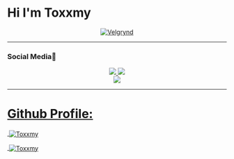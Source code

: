 # Hi I'm Toxxmy

<p align="center">
  <a href="https://github.com/Rizxyu"><img src="https://github.com/Rizxyu/Rizxyu/raw/main/IMG-20211114-WA0123.jpg" alt="Velgrynd"></a>
</p>

------
### Social Media💬
<p align="center">
<a href="https://instagram.com/"><img src="https://img.shields.io/badge/Instagram-E4405F?style=for-the-badge&logo=instagram&logoColor=white"/>
<a href="https://wa.me/6285780589674"><img src="https://img.shields.io/badge/WhatsApp-25D366?style=for-the-badge&logo=whatsapp&logoColor=white" /><br>
<a href="https://youtu.be/WgeItwiifYs"><img src="https://img.shields.io/badge/YouTube-Rizxyu-ff0000?style=for-the-badge&logo=youtube&logoColor=ff0000&link=https://youtube.com/channel/UC3UAP0ikH_3_ICRP_3Ar-Lw" /><br>
</p>

------

# Github Profile:
<p>&nbsp;<img align="center" src="https://github-readme-stats.vercel.app/api?username=Toxxmy&show_icons=true&theme=nightowl" alt="Toxxmy" /></p>
<p>&nbsp;<img align="center" src="https://github-readme-stats.vercel.app/api/top-langs/?username=Toxxmy&theme=algolia&layout=compact&langs_count=10&hide_border=true&show_icons=true" alt="Toxxmy"/></p></a><br> 
